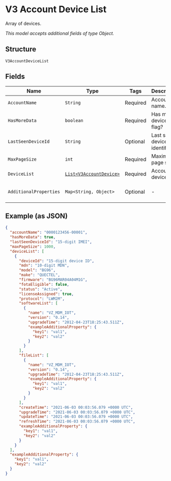 
# V3 Account Device List

Array of devices.

*This model accepts additional fields of type Object.*

## Structure

`V3AccountDeviceList`

## Fields

| Name | Type | Tags | Description | Getter | Setter |
|  --- | --- | --- | --- | --- | --- |
| `AccountName` | `String` | Required | Account name. | String getAccountName() | setAccountName(String accountName) |
| `HasMoreData` | `boolean` | Required | Has more device flag? | boolean getHasMoreData() | setHasMoreData(boolean hasMoreData) |
| `LastSeenDeviceId` | `String` | Optional | Last seen device identifier. | String getLastSeenDeviceId() | setLastSeenDeviceId(String lastSeenDeviceId) |
| `MaxPageSize` | `int` | Required | Maximum page size. | int getMaxPageSize() | setMaxPageSize(int maxPageSize) |
| `DeviceList` | [`List<V3AccountDevice>`](../../doc/models/v3-account-device.md) | Required | Account device list. | List<V3AccountDevice> getDeviceList() | setDeviceList(List<V3AccountDevice> deviceList) |
| `AdditionalProperties` | `Map<String, Object>` | Optional | - | Object getAdditionalProperty(String key) | additionalProperty(String key, Object value) |

## Example (as JSON)

```json
{
  "accountName": "0000123456-00001",
  "hasMoreData": true,
  "lastSeenDeviceId": "15-digit IMEI",
  "maxPageSize": 1000,
  "deviceList": [
    {
      "deviceId": "15-digit device ID",
      "mdn": "10-digit MDN",
      "model": "BG96",
      "make": "QUECTEL",
      "firmware": "BG96MAR04A04M1G",
      "fotaEligible": false,
      "status": "Active",
      "licenseAssigned": true,
      "protocol": "LWM2M",
      "softwareList": [
        {
          "name": "VZ_MDM_IOT",
          "version": "0.14",
          "upgradeTime": "2012-04-23T18:25:43.511Z",
          "exampleAdditionalProperty": {
            "key1": "val1",
            "key2": "val2"
          }
        }
      ],
      "fileList": [
        {
          "name": "VZ_MDM_IOT",
          "version": "0.14",
          "upgradeTime": "2012-04-23T18:25:43.511Z",
          "exampleAdditionalProperty": {
            "key1": "val1",
            "key2": "val2"
          }
        }
      ],
      "createTime": "2021-06-03 00:03:56.079 +0000 UTC",
      "upgradeTime": "2021-06-03 00:03:56.079 +0000 UTC",
      "updateTime": "2021-06-03 00:03:56.079 +0000 UTC",
      "refreshTime": "2021-06-03 00:03:56.079 +0000 UTC",
      "exampleAdditionalProperty": {
        "key1": "val1",
        "key2": "val2"
      }
    }
  ],
  "exampleAdditionalProperty": {
    "key1": "val1",
    "key2": "val2"
  }
}
```

